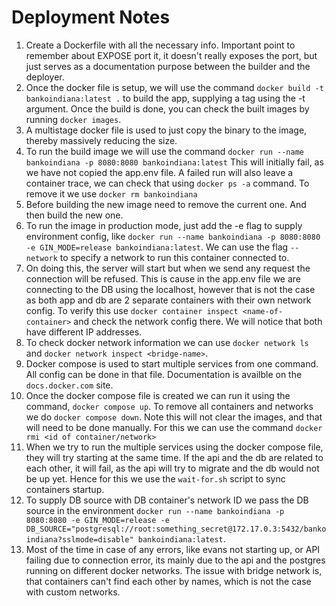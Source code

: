 # Deployment Notes

1. Create a Dockerfile with all the necessary info. Important point to remember about EXPOSE port it, it doesn't really exposes the port, but just serves as a documentation purpose between the builder and the deployer.
2. Once the docker file is setup, we will use the command `docker build -t bankoindiana:latest .` to build the app, supplying a tag using the -t argument. Once the build is done, you can check the built images by running `docker images`.
3. A multistage docker file is used to just copy the binary to the image, thereby massively reducing the size.
4. To run the build image we will use the command `docker run --name bankoindiana -p 8080:8080 bankoindiana:latest` This will initially fail, as we have not copied the app.env file. A failed run will also leave a container trace, we can check that using `docker ps -a` command. To remove it we use `docker rm bankoindiana`
5. Before building the new image need to remove the current one. And then build the new one. 
6. To run the image in production mode, just add the -e flag to supply environment config, like `docker run --name bankoindiana -p 8080:8080 -e GIN_MODE=release bankoindiana:latest`. We can use the flag `--network` to specify a network to run this container connected to.
7. On doing this, the server will start but when we send any request the connection will be refused. This is cause in the app.env file we are connecting to the DB using the localhost, however that is not the case as both app and db are 2 separate containers with their own network config. To verify this use `docker container inspect <name-of-container>` and check the network config there. We will notice that both have different IP addresses.
8. To check docker network information we can use `docker network ls` and `docker network inspect <bridge-name>`.
9. Docker compose is used to start multiple services from one command. All config can be done in that file. Documentation is availble on the `docs.docker.com` site.
10. Once the docker compose file is created we can run it using the command, `docker compose up`. To remove all containers and networks we do `docker compose down`. Note this will not clear the images, and that will need to be done manually. For this we can use the command `docker rmi <id of container/network>`
11. When we try to run the multiple services using the docker compose file, they will try starting at the same time. If the api and the db are related to each other, it will fail, as the api will try to migrate and the db would not be up yet. Hence for this we use the `wait-for.sh` script to sync containers startup.
12. To supply DB source with DB container's network ID we pass the DB source in the environment `docker run --name bankoindiana -p 8080:8080 -e GIN_MODE=release -e DB_SOURCE="postgresql://root:something_secret@172.17.0.3:5432/bankoindiana?sslmode=disable" bankoindiana:latest`.
13. Most of the time in case of any errors, like evans not starting up, or API failing due to connection error, its mainly due to the api and the postgres running on different docker networks. The issue with bridge network is, that containers can't find each other by names, which is not the case with custom networks. 